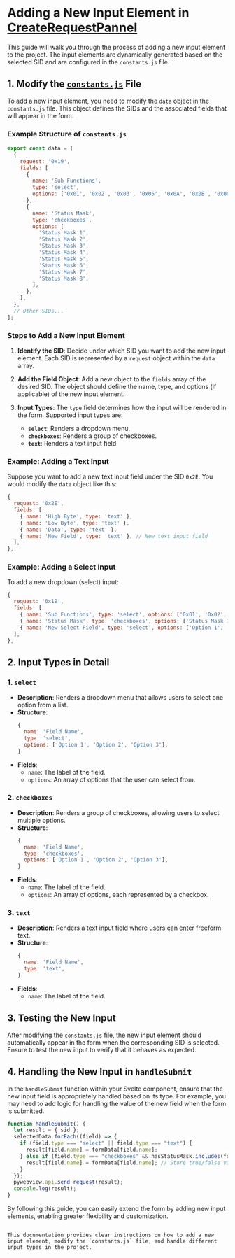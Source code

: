 # Adding a New Input Element in [CreateRequestPannel](../vanalyzer/src/components/CreateRequestPannel/CreateRequestPannel.svelte)

This guide will walk you through the process of adding a new input element to the project. The input elements are dynamically generated based on the selected SID and are configured in the `constants.js` file.

## 1. Modify the [`constants.js`](../vanalyzer/src/components/CreateRequestPannel/constants.js) File

To add a new input element, you need to modify the `data` object in the `constants.js` file. This object defines the SIDs and the associated fields that will appear in the form.

### Example Structure of `constants.js`

```javascript
export const data = [
  {
    request: '0x19',
    fields: [
      {
        name: 'Sub Functions',
        type: 'select',
        options: ['0x01', '0x02', '0x03', '0x05', '0x0A', '0x0B', '0x0C', '0x0D', '0x0E', '0x0F', '0x11', '0x12', '0x13', '0x14', '0x15'],
      },
      {
        name: 'Status Mask',
        type: 'checkboxes',
        options: [
          'Status Mask 1',
          'Status Mask 2',
          'Status Mask 3',
          'Status Mask 4',
          'Status Mask 5',
          'Status Mask 6',
          'Status Mask 7',
          'Status Mask 8',
        ],
      },
    ],
  },
  // Other SIDs...
];
```

### Steps to Add a New Input Element

1. **Identify the SID**: Decide under which SID you want to add the new input element. Each SID is represented by a `request` object within the `data` array.

2. **Add the Field Object**: Add a new object to the `fields` array of the desired SID. The object should define the name, type, and options (if applicable) of the new input element.

3. **Input Types**: The `type` field determines how the input will be rendered in the form. Supported input types are:
   - **`select`**: Renders a dropdown menu.
   - **`checkboxes`**: Renders a group of checkboxes.
   - **`text`**: Renders a text input field.

### Example: Adding a Text Input

Suppose you want to add a new text input field under the SID `0x2E`. You would modify the `data` object like this:

```javascript
{
  request: '0x2E',
  fields: [
    { name: 'High Byte', type: 'text' },
    { name: 'Low Byte', type: 'text' },
    { name: 'Data', type: 'text' },
    { name: 'New Field', type: 'text' }, // New text input field
  ],
},
```

### Example: Adding a Select Input

To add a new dropdown (select) input:

```javascript
{
  request: '0x19',
  fields: [
    { name: 'Sub Functions', type: 'select', options: ['0x01', '0x02', '0x03'] },
    { name: 'Status Mask', type: 'checkboxes', options: ['Status Mask 1', 'Status Mask 2'] },
    { name: 'New Select Field', type: 'select', options: ['Option 1', 'Option 2', 'Option 3'] }, // New select input field
  ],
},
```

## 2. Input Types in Detail

### 1. `select`

- **Description**: Renders a dropdown menu that allows users to select one option from a list.
- **Structure**:
  ```javascript
  {
    name: 'Field Name',
    type: 'select',
    options: ['Option 1', 'Option 2', 'Option 3'],
  }
  ```
- **Fields**:
  - `name`: The label of the field.
  - `options`: An array of options that the user can select from.

### 2. `checkboxes`

- **Description**: Renders a group of checkboxes, allowing users to select multiple options.
- **Structure**:
  ```javascript
  {
    name: 'Field Name',
    type: 'checkboxes',
    options: ['Option 1', 'Option 2', 'Option 3'],
  }
  ```
- **Fields**:
  - `name`: The label of the field.
  - `options`: An array of options, each represented by a checkbox.

### 3. `text`

- **Description**: Renders a text input field where users can enter freeform text.
- **Structure**:
  ```javascript
  {
    name: 'Field Name',
    type: 'text',
  }
  ```
- **Fields**:
  - `name`: The label of the field.

## 3. Testing the New Input

After modifying the `constants.js` file, the new input element should automatically appear in the form when the corresponding SID is selected. Ensure to test the new input to verify that it behaves as expected.

## 4. Handling the New Input in `handleSubmit`

In the `handleSubmit` function within your Svelte component, ensure that the new input field is appropriately handled based on its type. For example, you may need to add logic for handling the value of the new field when the form is submitted.

```javascript
function handleSubmit() {
  let result = { sid };
  selectedData.forEach((field) => {
    if (field.type === "select" || field.type === "text") {
      result[field.name] = formData[field.name];
    } else if (field.type === "checkboxes" && hasStatusMask.includes(formData['Sub Functions'])) {
      result[field.name] = formData[field.name]; // Store true/false values directly
    }
  });
  pywebview.api.send_request(result);
  console.log(result);
}
```

By following this guide, you can easily extend the form by adding new input elements, enabling greater flexibility and customization.
```

This documentation provides clear instructions on how to add a new input element, modify the `constants.js` file, and handle different input types in the project.